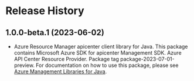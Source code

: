 # Release History

## 1.0.0-beta.1 (2023-06-02)

- Azure Resource Manager apicenter client library for Java. This package contains Microsoft Azure SDK for apicenter Management SDK. Azure API Center Resource Provider. Package tag package-2023-07-01-preview. For documentation on how to use this package, please see [Azure Management Libraries for Java](https://aka.ms/azsdk/java/mgmt).
